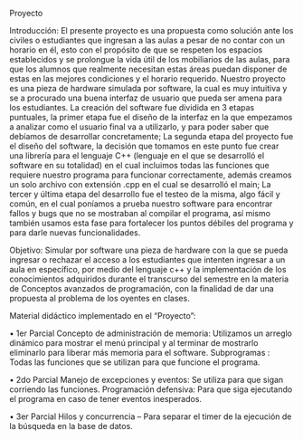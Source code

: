 Proyecto

Introducción: 
El presente proyecto es una propuesta como solución ante los civiles o estudiantes que ingresan a las aulas a pesar de no contar con un horario en él, esto con el propósito de que se respeten los espacios establecidos y se prolongue la vida útil de los mobiliarios de las aulas, para que los alumnos que realmente necesitan estas áreas puedan disponer de estas en las mejores condiciones y el horario requerido.
Nuestro proyecto es una pieza de hardware simulada por software, la cual es muy intuitiva y se a procurado una buena interfaz de usuario que pueda ser amena para los estudiantes.
La creación del software fue dividida en 3 etapas puntuales, la primer etapa fue el diseño de la interfaz en la que empezamos a analizar como el usuario final va a utilizarlo, y para poder saber que debíamos de desarrollar concretamente; La segunda etapa del proyecto fue el diseño del software, la decisión que tomamos en este punto fue crear una librería para el lenguaje C++ (lenguaje en el que se desarrolló el software en su totalidad) en el cual incluimos todas las funciones que requiere nuestro programa para funcionar correctamente, además creamos un solo archivo con extensión .cpp en el cual se desarrolló el main; La tercer y última etapa del desarrollo fue el testeo de la misma, algo fácil y común, en el cual  poníamos a prueba nuestro software para encontrar fallos y bugs que no se mostraban al compilar el programa, así mismo también usamos esta fase para fortalecer los puntos débiles del programa y para darle nuevas funcionalidades.

Objetivo: 
Simular por software una pieza de hardware con la que se pueda ingresar o rechazar el acceso a los estudiantes que intenten ingresar a un aula en específico, por medio del lenguaje c++ y la implementación de los conocimientos adquiridos durante el transcurso del semestre en la materia de Conceptos avanzados de programación, con la finalidad de dar una propuesta al problema de los oyentes en clases. 

Material didáctico implementado en el “Proyecto”:

•	1er Parcial 
Concepto de administración de memoria: Utilizamos un arreglo dinámico para mostrar el menú principal y al terminar de mostrarlo eliminarlo para liberar más memoria para el software.
Subprogramas : Todas las funciones que se utilizan para que funcione el programa.

•	2do Parcial
Manejo de excepciones y eventos: Se utiliza para que sigan corriendo las funciones.
Programación defensiva: Para que siga ejecutando el programa en caso de tener eventos inesperados.

•	3er Parcial
Hilos y concurrencia – Para separar el timer de la ejecución de la búsqueda en la base de datos.
